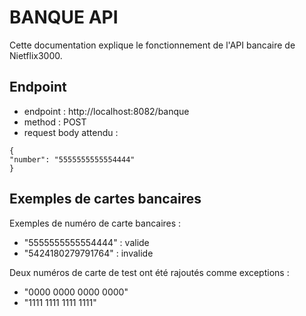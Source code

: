 # BANQUE API

Cette documentation explique le fonctionnement de l'API bancaire de Nietflix3000.

## Endpoint
- endpoint : http://localhost:8082/banque
- method : POST
- request body attendu :

```
{
"number": "5555555555554444"
}
```

## Exemples de cartes bancaires

Exemples de numéro de carte bancaires :
- "5555555555554444" : valide
- "5424180279791764" : invalide

Deux numéros de carte de test ont été rajoutés comme exceptions :
- "0000 0000 0000 0000" 
- "1111 1111 1111 1111"

